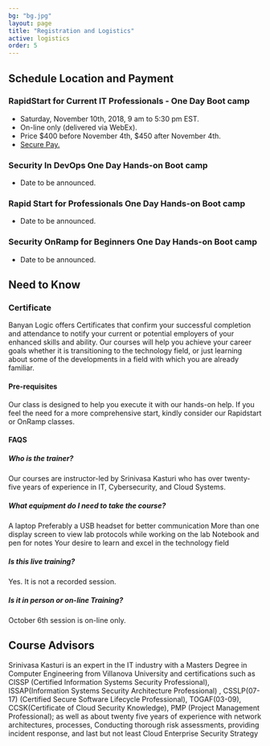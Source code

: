 ```yaml
---
bg: "bg.jpg"
layout: page
title: "Registration and Logistics"
active: logistics
order: 5
---
```

## Schedule Location and Payment
### RapidStart for Current IT Professionals - One Day Boot camp
* Saturday, November 10th, 2018, 9 am to 5:30 pm EST.
* On-line only (delivered via WebEx).
* Price $400 before November 4th, $450 after November 4th.
* <a href="https://banyanlogic.ecwid.com" target="_blank">Secure Pay.</a>

### Security In DevOps One Day Hands-on Boot camp
* Date to be announced.

### Rapid Start for Professionals One Day Hands-on Boot camp
* Date to be announced.

### Security OnRamp for Beginners One Day Hands-on Boot camp
* Date to be announced.

## Need to Know
### Certificate
Banyan Logic offers Certificates that confirm your successful completion and attendance to notify your current or potential employers of your enhanced skills and ability.
Our courses will help you achieve your career goals whether it is transitioning to the technology field, or just learning about some of the developments in a field with which you are already familiar.
#### Pre-requisites
Our class is designed to help you execute it with our hands-on help. If you feel the need for a more comprehensive start, kindly consider our Rapidstart or OnRamp classes.
#### FAQS
##### Who is the trainer?
Our courses are instructor-led by Srinivasa Kasturi who has over twenty-five years of experience in IT, Cybersecurity, and Cloud Systems.
##### What equipment do I need to take the course?
A laptop
Preferably a USB headset for better communication
More than one display screen to view lab protocols while working on the lab
Notebook and pen for notes
Your desire to learn and excel in the technology field
##### Is this live training?
Yes. It is not a recorded session.
##### Is it in person or on-line Training?
October 6th session is on-line only.

## Course Advisors
Srinivasa Kasturi is an expert in the IT industry with a Masters Degree in Computer Engineering from Villanova University and certifications such as CISSP (Certified Information Systems Security Professional), ISSAP(Information Systems Security Architecture Professional) , CSSLP(07-17) (Certified Secure Software Lifecycle Professional), TOGAF(03-09), CCSK(Certificate of Cloud Security Knowledge), PMP (Project Management Professional); as well as about twenty five years of experience with network architectures, processes, Conducting thorough risk assessments, providing incident response, and last but not least Cloud Enterprise Security Strategy 

